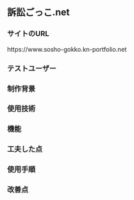 <h2>訴訟ごっこ.net</h2>

<h3>サイトのURL</h3>
https://www.sosho-gokko.kn-portfolio.net

<h3>テストユーザー</h3>

<h3>制作背景</h3>

<h3>使用技術</h3>

<h3>機能</h3>

<h3>工夫した点</h3>

<h3>使用手順</h3>

<h3>改善点</h3>




